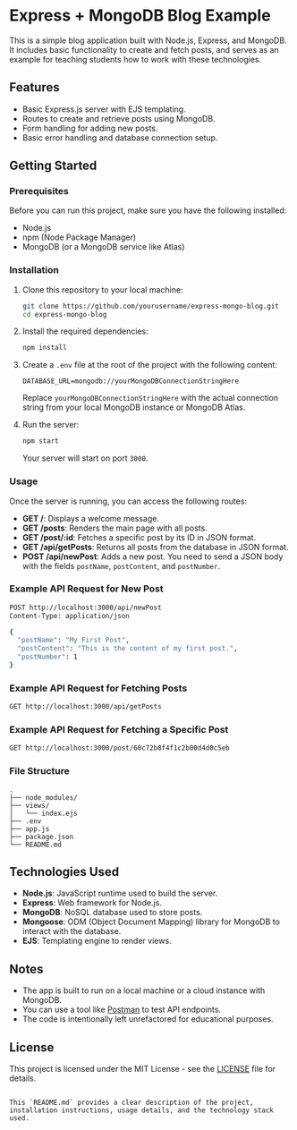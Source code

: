 
# Express + MongoDB Blog Example

This is a simple blog application built with Node.js, Express, and MongoDB. It includes basic functionality to create and fetch posts, and serves as an example for teaching students how to work with these technologies.

## Features

- Basic Express.js server with EJS templating.
- Routes to create and retrieve posts using MongoDB.
- Form handling for adding new posts.
- Basic error handling and database connection setup.

## Getting Started

### Prerequisites

Before you can run this project, make sure you have the following installed:

- Node.js
- npm (Node Package Manager)
- MongoDB (or a MongoDB service like Atlas)

### Installation

1. Clone this repository to your local machine:

   ```bash
   git clone https://github.com/yourusername/express-mongo-blog.git
   cd express-mongo-blog
   ```


2. Install the required dependencies:

   ```bash
   npm install
   ```

3. Create a `.env` file at the root of the project with the following content:

   ```
   DATABASE_URL=mongodb://yourMongoDBConnectionStringHere
   ```

   Replace `yourMongoDBConnectionStringHere` with the actual connection string from your local MongoDB instance or MongoDB Atlas.

4. Run the server:

   ```bash
   npm start
   ```

   Your server will start on port `3000`.

### Usage

Once the server is running, you can access the following routes:

- **GET /**: Displays a welcome message.
- **GET /posts**: Renders the main page with all posts.
- **GET /post/:id**: Fetches a specific post by its ID in JSON format.
- **GET /api/getPosts**: Returns all posts from the database in JSON format.
- **POST /api/newPost**: Adds a new post. You need to send a JSON body with the fields `postName`, `postContent`, and `postNumber`.

### Example API Request for New Post

```bash
POST http://localhost:3000/api/newPost
Content-Type: application/json

{
  "postName": "My First Post",
  "postContent": "This is the content of my first post.",
  "postNumber": 1
}
```

### Example API Request for Fetching Posts

```bash
GET http://localhost:3000/api/getPosts
```

### Example API Request for Fetching a Specific Post

```bash
GET http://localhost:3000/post/60c72b8f4f1c2b00d4d0c5eb
```

### File Structure

```
.
├── node_modules/
├── views/
│   └── index.ejs
├── .env
├── app.js
├── package.json
└── README.md
```

## Technologies Used

- **Node.js**: JavaScript runtime used to build the server.
- **Express**: Web framework for Node.js.
- **MongoDB**: NoSQL database used to store posts.
- **Mongoose**: ODM (Object Document Mapping) library for MongoDB to interact with the database.
- **EJS**: Templating engine to render views.

## Notes

- The app is built to run on a local machine or a cloud instance with MongoDB.
- You can use a tool like [Postman](https://www.postman.com/) to test API endpoints.
- The code is intentionally left unrefactored for educational purposes.

## License

This project is licensed under the MIT License - see the [LICENSE](LICENSE) file for details.

```

This `README.md` provides a clear description of the project, installation instructions, usage details, and the technology stack used.
```
